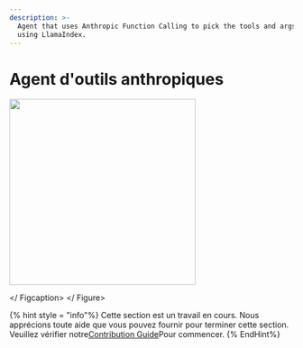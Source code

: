 ```yaml
---
description: >-
  Agent that uses Anthropic Function Calling to pick the tools and args to call
  using LlamaIndex.
---
```


# Agent d'outils anthropiques

<gigne> <img src = "../../../. GitBook / Assets / Image (33) .png" alt = "" width = "330"> <Figcaption> </ Figcaption> </ Figure>

{% hint style = "info"%}
Cette section est un travail en cours. Nous apprécions toute aide que vous pouvez fournir pour terminer cette section. Veuillez vérifier notre[Contribution Guide](broken-reference)Pour commencer.
{% EndHint%}
